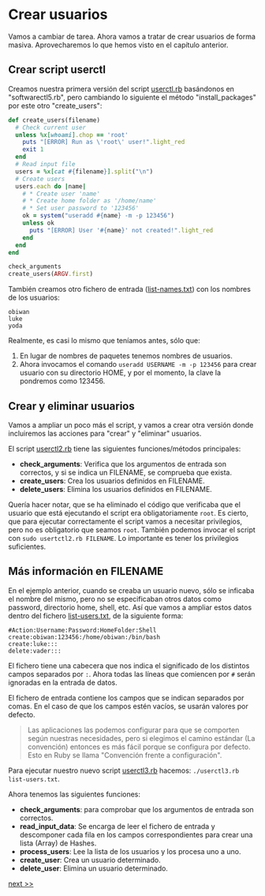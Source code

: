 
# Crear usuarios

Vamos a cambiar de tarea. Ahora vamos a tratar de crear usuarios de forma masiva. Aprovecharemos lo que hemos visto en el capítulo anterior.

## Crear script userctl

Creamos nuestra primera versión del script [userctl.rb](example/userctl.rb) basándonos en "softwarectl5.rb", pero cambiando lo siguiente el método "install_packages" por este otro "create_users":

```ruby
def create_users(filename)
  # Check current user
  unless %x[whoami].chop == 'root'
    puts "[ERROR] Run as \'root\' user!".light_red
    exit 1
  end
  # Read input file
  users = %x[cat #{filename}].split("\n")
  # Create users
  users.each do |name|
    # * Create user 'name'
    # * Create home folder as '/home/name'
    # * Set user password to '123456'
    ok = system("useradd #{name} -m -p 123456")
    unless ok
      puts "[ERROR] User '#{name}' not created!".light_red
    end
  end
end

check_arguments
create_users(ARGV.first)
```

También creamos otro fichero de entrada ([list-names.txt](example/list-names.txt)) con los nombres de los usuarios:

```
obiwan
luke
yoda
```

Realmente, es casi lo mismo que teníamos antes, sólo que:
1. En lugar de nombres de paquetes tenemos nombres de usuarios.
2. Ahora invocamos el comando `useradd USERNAME -m -p 123456` para crear usuario con su directorio HOME, y por el momento, la clave la pondremos como 123456.

## Crear y eliminar usuarios

Vamos a ampliar un poco más el script, y vamos a crear otra versión donde incluiremos las acciones para "crear" y "eliminar" usuarios.

El script [userctl2.rb](example/userctl2.rb) tiene las siguientes funciones/métodos principales:

* **check_arguments**: Verifica que los argumentos de entrada son correctos, y si se indica un FILENAME, se comprueba que exista.
* **create_users**: Crea los usuarios definidos en FILENAME.
* **delete_users**: Elimina los usuarios definidos en FILENAME.

Quería hacer notar, que se ha eliminado el código que verificaba que el usuario que está ejecutando el script era obligatoriamente `root`. Es cierto, que para ejecutar correctamente el script vamos a necesitar privilegios, pero no es obligatorio que seamos `root`. También podemos invocar el script con `sudo usertctl2.rb FILENAME`. Lo importante es tener los privilegios suficientes.

## Más información en FILENAME

En el ejemplo anterior, cuando se creaba un usuario nuevo, sólo se inficaba el nombre del mismo, pero no se especificaban otros datos como password, directorio home, shell, etc. Así que vamos a ampliar estos datos dentro del fichero [list-users.txt](example/list-users.txt), de la siguiente forma:

```
#Action:Username:Password:HomeFolder:Shell
create:obiwan:123456:/home/obiwan:/bin/bash
create:luke:::
delete:vader:::
```

El fichero tiene una cabecera que nos indica el significado de los distintos campos separados por `:`. Ahora todas las líneas que comiencen por `#` serán ignoradas en la entrada de datos.

El fichero de entrada contiene los campos que se indican separados por comas. En el caso de que los campos estén vacíos, se usarán valores por defecto.

> Las aplicaciones las podemos configurar para que se comporten según nuestras necesidades, pero si elegimos el camino estándar (La convención) entonces es más fácil porque se configura por defecto.
> Esto en Ruby se llama "Convención frente a configuración".

Para ejecutar nuestro nuevo script [userctl3.rb](example/userctl3.rb) hacemos: `./userctl3.rb list-users.txt`.

Ahora tenemos las siguientes funciones:
* **check_arguments**: para comprobar que los argumentos de entrada son correctos.
* **read_input_data**: Se encarga de leer el fichero de entrada y descomponer cada fila en los campos correspondientes para crear una lista (Array) de Hashes.
* **process_users**: Lee la lista de los usuarios y los procesa uno a uno.
* **create_user**: Crea un usuario determinado.
* **delete_user**: Elimina un usuario determinado.

[next >>](multiplataforma.md)

